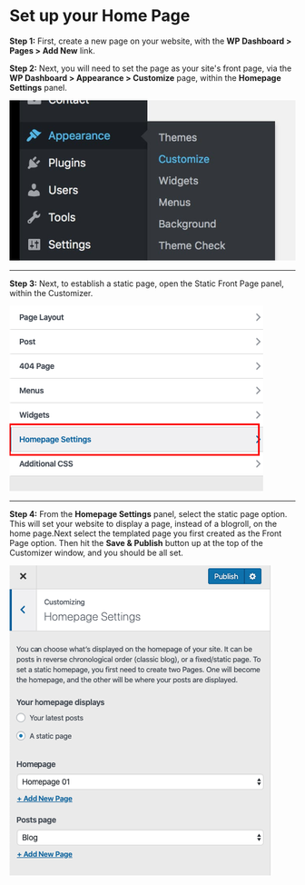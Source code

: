 # Set up your Home Page

**Step 1:** First, create a new page on your website, with the **WP Dashboard > Pages > Add New** link.

**Step 2:** Next, you will need to set the page as your site's front page, via the **WP Dashboard > Appearance > Customize** page, within the **Homepage Settings** panel.

![Customize](__media/customize.jpg)

---
**Step 3:** Next, to establish a static page, open the Static Front Page panel, within the Customizer.

![Homepage Settings](__media/homepage-settings.png)

---
**Step 4:** From the **Homepage Settings** panel, select the static page option. This will set your website to display a page, instead of a blogroll, on the home page.Next select the templated page you first created as the Front Page option. Then hit the **Save & Publish** button up at the top of the Customizer window, and you should be all set.

![Select page](__media/homepage-settings-2.png)